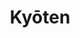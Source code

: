 ---
layout: place
title: "Kyōten"
permalink: /illinois/chicago/kyoten.html
stateAbbr: IL
stateName: Illinois
cityName: Chicago
seo:
  name: "Kyōten"
  type: Restaurant
  links: http://kyotenchicago.com/
description: "An omakase menu with sake pairings is the highlight at this upscale Japanese eatery & sushi bar Looking for sushi in Chicago, Illinois? Check out Kyōten for ..."
place_id: ChIJqbhk96bTD4gR4wJOg2blQYE
photos:
  - name: >-
      places/ChIJqbhk96bTD4gR4wJOg2blQYE/photos/AeeoHcIN4rZCwNO6DYqiY_ZyOHIR3n9OmgJD94JSo6YFHEkvifb-g6NAmEvzEFAR_AnbomO0OBM5pdMoOKpXcwNxgXKAvH9W3xsgZUVXjTkbyV678fyrALKphJxdNQyTpVIIwa0Yrx0jtuHW7XfT5TaOHeTE-nz_XIGXf7rDZTz77wFn2hjIA-n4pIwtYWw4FX-qWpetnFVRAuEf2slYx4qpwlOHu4TcRK4DhxoQKbzMPC5IUqpjMkicq4QGrLC-apjcZuc3PaWu0sM1_b3Kx8_O8TJlmjCpLoqFhnuXWQOqyocBxUzcWU23Lqohx0dlkyVIe_77lTJW9sslF8mNKLKbvKSGfIqNdaEf9J56L37BcBrvhBQaUtNCLk7mo6OQVk953vIxBo0D5W3mceAVcTS1v8iQ3PzE-ygq6VtsiCGYLmYFEg
    widthPx: 4032
    heightPx: 3024
    authorAttributions:
      - displayName: Joe Graf
        uri: https://maps.google.com/maps/contrib/113972936401181364702
        photoUri: >-
          https://lh3.googleusercontent.com/a-/ALV-UjUxS8_3kKtn_SGfYRj5bq5UOYAhvBuO8f0geg20DSjPQV_skZ7V=s100-p-k-no-mo
    flagContentUri: >-
      https://www.google.com/local/imagery/report/?cb_client=maps_api_places.places_api&image_key=!1e10!2sCIHM0ogKEICAgIDnueiedw&hl=en-US
    googleMapsUri: >-
      https://www.google.com/maps/place//data=!3m4!1e2!3m2!1sCIHM0ogKEICAgIDnueiedw!2e10!4m2!3m1!1s0x880fd3a6f764b8a9:0x8141e566834e02e3
  - name: >-
      places/ChIJqbhk96bTD4gR4wJOg2blQYE/photos/AeeoHcIOFRIg1myF9BFBW14TfmuwpylHiESXPC94kPH1IevRiUn2Xr4mnUf61D_nJNz2DYaRRTMZcixb4DTvONt12NUt7NJYz2Xw40EjU9BYvv7DINu4Bi06Y3ObT0mOY5jhysMP9bDIIOSgFiXFx9EQNFJpHWODrEGJn5hly8LKHPRKz8oKHY1s4ZBCzMNFW5w59EUGH5_BpNK-znH3i7zppzYm_QuiTCY82h-LV9PHFo31Cwgzu6-_trWpWTwzapuzAQ1UuWJKh-WTIM1IjN5J5W_va6hJGOWBy4aAZS2ITrfIVA
    widthPx: 1280
    heightPx: 960
    authorAttributions:
      - displayName: Kyōten
        uri: https://maps.google.com/maps/contrib/111014479974171948105
        photoUri: >-
          https://lh3.googleusercontent.com/a-/ALV-UjXqX-etS7rwKeKplFUEQi3wjm-EAHVHUasHWWia5litDtacJyc=s100-p-k-no-mo
    flagContentUri: >-
      https://www.google.com/local/imagery/report/?cb_client=maps_api_places.places_api&image_key=!1e10!2sAF1QipNN0-hfY4eqRNFapueCsBY4_5RzYeDS-3YDxRal&hl=en-US
    googleMapsUri: >-
      https://www.google.com/maps/place//data=!3m4!1e2!3m2!1sAF1QipNN0-hfY4eqRNFapueCsBY4_5RzYeDS-3YDxRal!2e10!4m2!3m1!1s0x880fd3a6f764b8a9:0x8141e566834e02e3
  - name: >-
      places/ChIJqbhk96bTD4gR4wJOg2blQYE/photos/AeeoHcIYCvtvK9SGW8FQmaGK2HdZTSNdLAObNTSO3NFPumwVtkPwW263woXvk_3PvFNODRpyKtA7qvKKhKHEVoYhQjBaqP3urPUBYuGv_hm_MgXHrILCr76ujkVFVd0YjXYsaYDPkS9HGX3elqKA8ipqywxTy3_AHhyUd3OewfkUvzAV-xoQwZrh2LaSGNQZRXPta8ruS_XcdgzI_-ng_zKu-RAbi6FjoyvHy-r0fguuF7Xp_E5sqyyeNP7Glg3v_wfHLIQ1MQRY0P5qPdyauOElbojisNEdPj68rDbTcMPDCWmQlA
    widthPx: 960
    heightPx: 1280
    authorAttributions:
      - displayName: Kyōten
        uri: https://maps.google.com/maps/contrib/111014479974171948105
        photoUri: >-
          https://lh3.googleusercontent.com/a-/ALV-UjXqX-etS7rwKeKplFUEQi3wjm-EAHVHUasHWWia5litDtacJyc=s100-p-k-no-mo
    flagContentUri: >-
      https://www.google.com/local/imagery/report/?cb_client=maps_api_places.places_api&image_key=!1e10!2sAF1QipMMmjKSgPzdTlsPfkSEG8zSg8XJYeP46mkb_jcK&hl=en-US
    googleMapsUri: >-
      https://www.google.com/maps/place//data=!3m4!1e2!3m2!1sAF1QipMMmjKSgPzdTlsPfkSEG8zSg8XJYeP46mkb_jcK!2e10!4m2!3m1!1s0x880fd3a6f764b8a9:0x8141e566834e02e3
  - name: >-
      places/ChIJqbhk96bTD4gR4wJOg2blQYE/photos/AeeoHcKgFy3LkEv69slIRjQvZVwiqMe1U6wXio2A4LSJI0Zm_DEY5FPbdoyZPbfWlRhdUUkI5VR6F6OnnpdzwyMG_2I3xLKfv0tzzv7JtYjZCN9q8R8gMnf4feY3De00RWSxQswR7Gy8_MT4jb8PgAlivS8haLWG9oTwrxbFJnWZ02jWhAAxgAoqIaGrzxzCAQElKk2DFnR1wY7NPS53eHkSFedMAbFreqFN5kAXL-DdYidy-vORTqDgP7CIlgeCBqGuPrWCNJzi2McupqHj4ElnojuoVJnAXDRsYUKcjC50NLR_tJDkaVOZX97232qD3bqAMXSSaejJ_uzvbH10X-YROzX5SpT6y58AGP92WeyFjzw79cVI01gYgkOMTBqR5Q9s1BW8BqqeDxK182rhXSBOWONY0CwiNlEK1qMxZMETwZ7J8BQr
    widthPx: 4032
    heightPx: 3024
    authorAttributions:
      - displayName: Rebecca Fyffe
        uri: https://maps.google.com/maps/contrib/100127848317540675079
        photoUri: >-
          https://lh3.googleusercontent.com/a-/ALV-UjWQxzt-wyeIC5JCaC5fa6bQgYkJWd6a8baBeEa14RNajT7fFYQ=s100-p-k-no-mo
    flagContentUri: >-
      https://www.google.com/local/imagery/report/?cb_client=maps_api_places.places_api&image_key=!1e10!2sCIHM0ogKEICAgIDnlsfL_QE&hl=en-US
    googleMapsUri: >-
      https://www.google.com/maps/place//data=!3m4!1e2!3m2!1sCIHM0ogKEICAgIDnlsfL_QE!2e10!4m2!3m1!1s0x880fd3a6f764b8a9:0x8141e566834e02e3
  - name: >-
      places/ChIJqbhk96bTD4gR4wJOg2blQYE/photos/AeeoHcKF57DX4twEz9E6tKKRgJWPLUjYASQeLJSvhRGIz259UjAIztOza8XgskKu8Cpz4B-hhy0yvXjZr1O8uXtSVuID0yPQFg1P5sHglg56kGe869ufh1XO7qkmPN4G1olAar8RJLRIphdCnGqE6guJqSKwkyclfQp7aZ9M64Ua88YQetFWLilUKmOOWysUv17MUVcrdT5UWL-o4Q0T5FX1q4N_oB3zA1BMNMqRqtjAaoB76TyHeXtWDjLLdNkx5HBSulNz_9dInxr6dPm8-AW0wdvbcpbd8Y5BpAnvYzp3nRkxGk6FfNJzeQttmundxUgXrGwUbi3MtK_iR-QDx8fOQL3ub4uBHJlCJKmOrwckGwojIvM-yij7sni99kJBYAggOfX1wFAo-Wx6EHln9Z-MnyyKosRcqVaXJD2xjL0O3itpqQ8lBR_mL21TJhEpvq83
    widthPx: 3586
    heightPx: 2690
    authorAttributions:
      - displayName: Mindy Ray
        uri: https://maps.google.com/maps/contrib/118261218757677598935
        photoUri: >-
          https://lh3.googleusercontent.com/a-/ALV-UjUCMMmyGm5gyR3KnZnU5xcXC64FrQxWBBDr_6XgIoT2nQMzK9ad=s100-p-k-no-mo
    flagContentUri: >-
      https://www.google.com/local/imagery/report/?cb_client=maps_api_places.places_api&image_key=!1e10!2sCIABIhAGbwPT2wBaIme7q8QABtl2&hl=en-US
    googleMapsUri: >-
      https://www.google.com/maps/place//data=!3m4!1e2!3m2!1sCIABIhAGbwPT2wBaIme7q8QABtl2!2e10!4m2!3m1!1s0x880fd3a6f764b8a9:0x8141e566834e02e3
  - name: >-
      places/ChIJqbhk96bTD4gR4wJOg2blQYE/photos/AeeoHcLl79r2EQKdxkeVu8KvFC6yLXqEK1c9bgHIx6IpFawXxcSFCC1DOKoaViTZZgS1yJri8EW_y-4PLIhHTL5yUYtsQaQos2kvR-iBFkcteF06erEDhzwaPzDErkzf-b4yT61YAj18SK93ttLBY4OM0J9Q-riWkKMxxjFVWG5Zu3INPYaowtcLMWwQT4tWE0LSXTfwC6M5He_AgOqa5tw4WDLR3VJ4kjz9mct1jiTEoqcenxQzLwQi_XDZi4NRCTBVtm5Eo7OoY0wFE1Xq5b7JFZMS8VLJjBJYvaESXp9Ln_4lIp0GJu5I1k3_iWHITHgpiHU3CsFRtlAQq8IgTAzrYjuQs3ADOe7nhbkFQltjEDlckyOEgsKUgCRqSwqNrb97fo7BfgZBfbfGU7XpyXck76m6HuOME8LKPlQ442N7VrKslew
    widthPx: 4080
    heightPx: 3072
    authorAttributions:
      - displayName: rob fischer
        uri: https://maps.google.com/maps/contrib/100048998899910181567
        photoUri: >-
          https://lh3.googleusercontent.com/a-/ALV-UjWAoMhxnBngBP-wKWx3_x-bhWal7gK3LRbxKPCupd8vPs1UAEyO_A=s100-p-k-no-mo
    flagContentUri: >-
      https://www.google.com/local/imagery/report/?cb_client=maps_api_places.places_api&image_key=!1e10!2sCIHM0ogKEICAgIDH-qa1kAE&hl=en-US
    googleMapsUri: >-
      https://www.google.com/maps/place//data=!3m4!1e2!3m2!1sCIHM0ogKEICAgIDH-qa1kAE!2e10!4m2!3m1!1s0x880fd3a6f764b8a9:0x8141e566834e02e3
  - name: >-
      places/ChIJqbhk96bTD4gR4wJOg2blQYE/photos/AeeoHcKk5JJ5R3EcDBgaVDdX0QmQ1PCJyLOSB9RTWe7sGMPAgqc4MtAtNqPgioDjlSHdr4q0wK97F7unmiEqI3LIt0oCIK2twM-PXmHZ6iXSsEOctB7n1s45XNhvfek9KQGCRvJ5tweZ_LDmfrIRmpve6-ZqVltlh2dlvURVYHD_CS_YOd8cDbsaRgyLWI6HRapddN3u2GTvTk98FEuA8Vi2frFL5mHU7dCUYO8VhW1JkUuc2-Pcm2kOEShuN0C-AsdjAx0fcgEUafbfVi0yxu3R3k736FZSE6vuhpupJeVS8e5eXa_9a1EyMucMX2J1CvKz3Dq89pFSAbbKDxSK54ZB5RaY4JCXWIpOpAgUC10Qw-1W_wmLO9iTnpraSk6uK1VzrVddwiBOYcP-q0VJLeLdtbwDVATs446By8DLsO6bqBkaFPindKYZVL5I-81WCA
    widthPx: 4032
    heightPx: 3024
    authorAttributions:
      - displayName: Mindy Ray
        uri: https://maps.google.com/maps/contrib/118261218757677598935
        photoUri: >-
          https://lh3.googleusercontent.com/a-/ALV-UjUCMMmyGm5gyR3KnZnU5xcXC64FrQxWBBDr_6XgIoT2nQMzK9ad=s100-p-k-no-mo
    flagContentUri: >-
      https://www.google.com/local/imagery/report/?cb_client=maps_api_places.places_api&image_key=!1e10!2sCIABIhAGbwPT2wBaIme7q8QAAt6q&hl=en-US
    googleMapsUri: >-
      https://www.google.com/maps/place//data=!3m4!1e2!3m2!1sCIABIhAGbwPT2wBaIme7q8QAAt6q!2e10!4m2!3m1!1s0x880fd3a6f764b8a9:0x8141e566834e02e3
  - name: >-
      places/ChIJqbhk96bTD4gR4wJOg2blQYE/photos/AeeoHcJ4nvolcgGxEcKwW2xATlVzDCoNox2S7Ai8PT-i1CP1ULZiH8cLyJVyhB60Gyn1MePXFj4upnEPsvrjX2ejzIAeb2vcFmtX6h37CcyoPkoD5qnLgQwxo4M3wfI4QE-YII_wjy3BLrUuEewhJ8RFwrnRx5PRIRLogRtbWtrU9BoivnnihQHDnG6gGAPG6XFVkpLYa0MzJGCl8GmIzDRTN8jFjt4cRM2H41YgPFyJ2ulHZqIamqtthzYuez6MWaL80cTQdYIQ4KW5CgiQN3pc2oPx5GM65LpQFs5NkaRpsG_b-OU0-ZYmAjnghdF042BqF58UG6h96ys4FMCYf_AC939qgoXyT1d3s5Bj6o_C2EakR6pIeCpYxAaG4THfYO7LPrMrkV6uh7_jbI_Kq6oaFWDSUaNTOjQ65PH1cS_iID-tHSg
    widthPx: 4032
    heightPx: 3024
    authorAttributions:
      - displayName: Rebecca Fyffe
        uri: https://maps.google.com/maps/contrib/100127848317540675079
        photoUri: >-
          https://lh3.googleusercontent.com/a-/ALV-UjWQxzt-wyeIC5JCaC5fa6bQgYkJWd6a8baBeEa14RNajT7fFYQ=s100-p-k-no-mo
    flagContentUri: >-
      https://www.google.com/local/imagery/report/?cb_client=maps_api_places.places_api&image_key=!1e10!2sCIHM0ogKEICAgIDnlsfL4wE&hl=en-US
    googleMapsUri: >-
      https://www.google.com/maps/place//data=!3m4!1e2!3m2!1sCIHM0ogKEICAgIDnlsfL4wE!2e10!4m2!3m1!1s0x880fd3a6f764b8a9:0x8141e566834e02e3
  - name: >-
      places/ChIJqbhk96bTD4gR4wJOg2blQYE/photos/AeeoHcKXjfrGqeXw0PhH1K3h1EUUIm9kNZ9CY9Qa52b2nhjpiBt8T4UEyKGjvlp47eECAQ2nkDe5Fy11okJOWUJJtmzrGoDyrHaU6RwRZq2kV7Qe3tdvSoao0Cw3Xbf0SaI01IB-H1eaKlhTxIP8GNjCrDpakKlluTAEjq1FyNhO_q1ZQXo7Q_HbidOnvb4m4IBGHUrDdSX95KprDZwR4SfpdkIVHD43XfjmouZyoX3FWtaQuYNIZR-QVUJsq2O_1SlT8urgc7MT042ktUYKRuJ8fE3b9q0M2obhsNbdst6YiAn-k8Z6VHpHK-83AMCd43ISVgWG5GJKtHDHxlIeXAJqB19JCP2DG4FnM-80s9kPgUd3-m0G1NIuVi3MHJqef_rkcAsPXur7nf0a5M0XgGwA_5Y-gc_2wTyNGRRRWFexzy6DZf2V
    widthPx: 2907
    heightPx: 3101
    authorAttributions:
      - displayName: Alex Zaharia
        uri: https://maps.google.com/maps/contrib/112384298583014569303
        photoUri: >-
          https://lh3.googleusercontent.com/a/ACg8ocIRnohpv9UrqZrWyLSUpt5juB23l2yZrDxLNgrr7du4cUrcMA=s100-p-k-no-mo
    flagContentUri: >-
      https://www.google.com/local/imagery/report/?cb_client=maps_api_places.places_api&image_key=!1e10!2sCIHM0ogKEICAgICJh_zb3wE&hl=en-US
    googleMapsUri: >-
      https://www.google.com/maps/place//data=!3m4!1e2!3m2!1sCIHM0ogKEICAgICJh_zb3wE!2e10!4m2!3m1!1s0x880fd3a6f764b8a9:0x8141e566834e02e3
  - name: >-
      places/ChIJqbhk96bTD4gR4wJOg2blQYE/photos/AeeoHcIYHtz_Rg0zvt-NySSiHVYahS2VX3ZBVTBnNaq0SGpDBd9diraEGSxylnZyPI6491QRNrslRCwDodkL9C5jnC7N0uZkDgfaD2p3XfgkpRIRJ2_sKGgtvQEnjmbWwurHoJYGmUJzoXSZW0522qW4VzeKO6BjIVINWkWjfliaWSS9NaEBq6pDxyXcWECFmj58SoexoDRUQd4Idm0bQOxBMFBfGq-o8kpMgwi9sunpI9_O8LZ7oRWGn36oWalPwz-V2m90h-L3Eq229U6aUVuRYpxFVtunkAZyU-ii2ShTmknFFtUUc_eSjYxj6oDfzsdu-HITbbAzG9NsEahtGdUZFuP3aRt9kTuwNjYU7tCXdju8FhwmDoxIeeoAOxHJEPXkhnKipH5atBv91UiH0ktW31CSv7FUvRXYEuOuGAC7sLRozQ
    widthPx: 3360
    heightPx: 2979
    authorAttributions:
      - displayName: David Yoo
        uri: https://maps.google.com/maps/contrib/109133918941973434828
        photoUri: >-
          https://lh3.googleusercontent.com/a/ACg8ocIC3poZW9hRTU_sWFLS7bN56hcpbMkUzKXQlAxIDuXVLI3sfw=s100-p-k-no-mo
    flagContentUri: >-
      https://www.google.com/local/imagery/report/?cb_client=maps_api_places.places_api&image_key=!1e10!2sCIHM0ogKEICAgIDCiJafPA&hl=en-US
    googleMapsUri: >-
      https://www.google.com/maps/place//data=!3m4!1e2!3m2!1sCIHM0ogKEICAgIDCiJafPA!2e10!4m2!3m1!1s0x880fd3a6f764b8a9:0x8141e566834e02e3
address: 2507 W Armitage Ave, Chicago, IL 60647, USA
street: 2507 W Armitage Ave
city: Chicago
state: IL
zip: '60647'
country: USA
neighborhood: Logan Square
latitude: '41.917438'
longitude: '-87.690226'
accessibility_options:
  wheelchairAccessibleParking: false
business_status: OPERATIONAL
name: Kyōten
google_maps_links:
  directionsUri: >-
    https://www.google.com/maps/dir//''/data=!4m7!4m6!1m1!4e2!1m2!1m1!1s0x880fd3a6f764b8a9:0x8141e566834e02e3!3e0
  placeUri: https://maps.google.com/?cid=9313977732831249123
  writeAReviewUri: >-
    https://www.google.com/maps/place//data=!4m3!3m2!1s0x880fd3a6f764b8a9:0x8141e566834e02e3!12e1
  reviewsUri: >-
    https://www.google.com/maps/place//data=!4m4!3m3!1s0x880fd3a6f764b8a9:0x8141e566834e02e3!9m1!1b1
  photosUri: >-
    https://www.google.com/maps/place//data=!4m3!3m2!1s0x880fd3a6f764b8a9:0x8141e566834e02e3!10e5
primary_type: Sushi Restaurant
opening_hours:
  regular: null
  current: null
secondary_opening_hours:
  regular:
    weekdayDescriptions: null
    type: null
  current:
    weekdayDescriptions: null
    type: null
phone: (312) 880-9402
price_level: PRICE_LEVEL_VERY_EXPENSIVE
price_range: $100 &ndash; & up
rating: '4.8'
rating_count: 139
website: http://kyotenchicago.com/
reviews:
  - name: >-
      places/ChIJqbhk96bTD4gR4wJOg2blQYE/reviews/ChZDSUhNMG9nS0VJQ0FnSURubHNmTGJREAE
    relativePublishTimeDescription: 6 months ago
    rating: 5
    text:
      text: >-
        Last evening at Kyōten was enchanted. The bar seats eight people. And
        there is only a single seating per night at 6:30. The base price on a
        Friday/weekend is $490 + tax, and my bill was $557 with one delicious
        sake.


        Chef Otto Phan is Vietnamese-American, and he’s obsessed with Japanese
        ingredients and flavors. He doesn’t do anything that steps afoul of
        Japanese traditions, but he’s also not constrained by them. Phan is a
        wunderkind with close relationships built with mentors and purveyors in
        Tokyo, who he visits twice annually and texts daily. Like an investor on
        the phone with a trader on the exchange floor, the fish traders on the
        floor of Tokyo’s bustling fish markets text Phan daily updates about
        what looks extraordinary, and so Phan’s menu is seasonal, based on the
        market’s best daily offering, and features only wild-caught fish. This,
        and the fact that Phan personally prepares every bite dispelled my
        concern that the cost of dinner was gratuitous. After dining and
        understanding the premium Phan pays for his ingredients, the cost makes
        sense.


        Everything tasted delicious. There was one course I couldn’t eat,
        monkfish liver, but I did have the slightest nibble and it was buttery,
        mild, and delicious, and I loved its ginger teriyaki bath. As a wildlife
        disease epidemiology researcher, I’m essentially a parasitologist. And
        once I interact with a research specimen in the field, my ability to eat
        a clean version of that thing raw in the future is done. It’s why raw
        proteins are nearly impossible for me in general. I put my rules and
        prejudices aside and ate course after course of Phan’s transportingly
        delicious fish painted with sauces, glistening, sliced, pinched,
        sometimes packed over delicious rice, and often concealing a poultice of
        wasabi, citrus zest, horseradish, ginger, or other complementary
        aromatics taking each bite to the next level. Some courses I enjoyed
        with my eyes closed to focus on the flavors, not caring that I may have
        looked weird. The two tempura courses, lobster with its roe, and
        beltfish, were my favorites.


        Another protein that I generally don’t enjoy raw is beef. Phan’s wagyu
        nigiri looks extremely rare, but it spends four hours in the sous vide
        and its fats and juices melt in your mouth. My enjoyment of this wagyu
        was in contrast to wagyu I was served last week at a different
        restaurant’s tasting menu where a nearly fist-sized rose-shaped wad of
        too much wagyu to serve in one bite made me channel my inner Khaleesi as
        I imagined myself as Daenerys Targaryen trying to choke down a whole
        horse heart. Phan’s wagyu course, like all of his courses, I truly
        enjoyed.


        Phan is an artist, and watching his passion and giftedness was
        thrilling. His hands squeezing the rice or shaping the fish and the
        gleam in his eyes made me think of the Japanese aesthetic principle of
        wabi-sabi, which embraces imperfection, transience, and connection to
        nature. Here is this beautiful young chef in his absolute prime, with
        extraordinary fish that he instructs you to eat the moment he places it
        on your plate not waiting for the diner next to you to receive theirs,
        and we’re tasting the fruits of our oceans, which are in a race against
        time both literally with a short window on their peak freshness, and
        also figuratively as our oceans are warming.


        I fell in love last night.
      languageCode: en
    originalText:
      text: >-
        Last evening at Kyōten was enchanted. The bar seats eight people. And
        there is only a single seating per night at 6:30. The base price on a
        Friday/weekend is $490 + tax, and my bill was $557 with one delicious
        sake.


        Chef Otto Phan is Vietnamese-American, and he’s obsessed with Japanese
        ingredients and flavors. He doesn’t do anything that steps afoul of
        Japanese traditions, but he’s also not constrained by them. Phan is a
        wunderkind with close relationships built with mentors and purveyors in
        Tokyo, who he visits twice annually and texts daily. Like an investor on
        the phone with a trader on the exchange floor, the fish traders on the
        floor of Tokyo’s bustling fish markets text Phan daily updates about
        what looks extraordinary, and so Phan’s menu is seasonal, based on the
        market’s best daily offering, and features only wild-caught fish. This,
        and the fact that Phan personally prepares every bite dispelled my
        concern that the cost of dinner was gratuitous. After dining and
        understanding the premium Phan pays for his ingredients, the cost makes
        sense.


        Everything tasted delicious. There was one course I couldn’t eat,
        monkfish liver, but I did have the slightest nibble and it was buttery,
        mild, and delicious, and I loved its ginger teriyaki bath. As a wildlife
        disease epidemiology researcher, I’m essentially a parasitologist. And
        once I interact with a research specimen in the field, my ability to eat
        a clean version of that thing raw in the future is done. It’s why raw
        proteins are nearly impossible for me in general. I put my rules and
        prejudices aside and ate course after course of Phan’s transportingly
        delicious fish painted with sauces, glistening, sliced, pinched,
        sometimes packed over delicious rice, and often concealing a poultice of
        wasabi, citrus zest, horseradish, ginger, or other complementary
        aromatics taking each bite to the next level. Some courses I enjoyed
        with my eyes closed to focus on the flavors, not caring that I may have
        looked weird. The two tempura courses, lobster with its roe, and
        beltfish, were my favorites.


        Another protein that I generally don’t enjoy raw is beef. Phan’s wagyu
        nigiri looks extremely rare, but it spends four hours in the sous vide
        and its fats and juices melt in your mouth. My enjoyment of this wagyu
        was in contrast to wagyu I was served last week at a different
        restaurant’s tasting menu where a nearly fist-sized rose-shaped wad of
        too much wagyu to serve in one bite made me channel my inner Khaleesi as
        I imagined myself as Daenerys Targaryen trying to choke down a whole
        horse heart. Phan’s wagyu course, like all of his courses, I truly
        enjoyed.


        Phan is an artist, and watching his passion and giftedness was
        thrilling. His hands squeezing the rice or shaping the fish and the
        gleam in his eyes made me think of the Japanese aesthetic principle of
        wabi-sabi, which embraces imperfection, transience, and connection to
        nature. Here is this beautiful young chef in his absolute prime, with
        extraordinary fish that he instructs you to eat the moment he places it
        on your plate not waiting for the diner next to you to receive theirs,
        and we’re tasting the fruits of our oceans, which are in a race against
        time both literally with a short window on their peak freshness, and
        also figuratively as our oceans are warming.


        I fell in love last night.
      languageCode: en
    authorAttribution:
      displayName: Rebecca Fyffe
      uri: https://www.google.com/maps/contrib/100127848317540675079/reviews
      photoUri: >-
        https://lh3.googleusercontent.com/a-/ALV-UjWQxzt-wyeIC5JCaC5fa6bQgYkJWd6a8baBeEa14RNajT7fFYQ=s128-c0x00000000-cc-rp-mo-ba4
    publishTime: '2024-10-05T19:05:15.884225Z'
    flagContentUri: >-
      https://www.google.com/local/review/rap/report?postId=ChZDSUhNMG9nS0VJQ0FnSURubHNmTGJREAE&d=17924085&t=1
    googleMapsUri: >-
      https://www.google.com/maps/reviews/data=!4m6!14m5!1m4!2m3!1sChZDSUhNMG9nS0VJQ0FnSURubHNmTGJREAE!2m1!1s0x880fd3a6f764b8a9:0x8141e566834e02e3
  - name: >-
      places/ChIJqbhk96bTD4gR4wJOg2blQYE/reviews/ChdDSUhNMG9nS0VJQ0FnTURnak83V3BRRRAB
    relativePublishTimeDescription: a month ago
    rating: 5
    text:
      text: >-
        I used to live and work in Tokyo. This is the first real Japanese
        restaurant that I’ve been to since I’ve been back. So authentic.
        Everything was amazing. I highly recommend.
      languageCode: en
    originalText:
      text: >-
        I used to live and work in Tokyo. This is the first real Japanese
        restaurant that I’ve been to since I’ve been back. So authentic.
        Everything was amazing. I highly recommend.
      languageCode: en
    authorAttribution:
      displayName: Drew Doran
      uri: https://www.google.com/maps/contrib/111922585423111497100/reviews
      photoUri: >-
        https://lh3.googleusercontent.com/a-/ALV-UjW9ZqoaaPDnEeNtBnXmjo7C-3eH9dZhDQkXbE3M3YQlF2MNegt_=s128-c0x00000000-cc-rp-mo-ba2
    publishTime: '2025-02-22T23:14:27.835719Z'
    flagContentUri: >-
      https://www.google.com/local/review/rap/report?postId=ChdDSUhNMG9nS0VJQ0FnTURnak83V3BRRRAB&d=17924085&t=1
    googleMapsUri: >-
      https://www.google.com/maps/reviews/data=!4m6!14m5!1m4!2m3!1sChdDSUhNMG9nS0VJQ0FnTURnak83V3BRRRAB!2m1!1s0x880fd3a6f764b8a9:0x8141e566834e02e3
  - name: >-
      places/ChIJqbhk96bTD4gR4wJOg2blQYE/reviews/ChZDSUhNMG9nS0VJQ0FnSURfeF9EUkN3EAE
    relativePublishTimeDescription: 2 months ago
    rating: 5
    text:
      text: >-
        Had an incredible time in January. The best fish and Thursday night I
        have ever had.
      languageCode: en
    originalText:
      text: >-
        Had an incredible time in January. The best fish and Thursday night I
        have ever had.
      languageCode: en
    authorAttribution:
      displayName: Cindy Stuch
      uri: https://www.google.com/maps/contrib/107417575248079120954/reviews
      photoUri: >-
        https://lh3.googleusercontent.com/a-/ALV-UjU99qbNGv9L83bSnnsNLcL-OiM0VdAGhLdyXg2Kpajg6QWkFHc=s128-c0x00000000-cc-rp-mo-ba3
    publishTime: '2025-01-27T16:52:51.314327Z'
    flagContentUri: >-
      https://www.google.com/local/review/rap/report?postId=ChZDSUhNMG9nS0VJQ0FnSURfeF9EUkN3EAE&d=17924085&t=1
    googleMapsUri: >-
      https://www.google.com/maps/reviews/data=!4m6!14m5!1m4!2m3!1sChZDSUhNMG9nS0VJQ0FnSURfeF9EUkN3EAE!2m1!1s0x880fd3a6f764b8a9:0x8141e566834e02e3
  - name: >-
      places/ChIJqbhk96bTD4gR4wJOg2blQYE/reviews/ChRDSUhNMG9nS0VJQ0FnSURDaUlZehAB
    relativePublishTimeDescription: 4 years ago
    rating: 5
    text:
      text: >-
        This is my second time dining here.  Chef Phan has taken what was
        already the best omakase in Chicago and elevated it to one of the best
        omakase experiences anywhere.  So many interesting and unique courses
        and unexpected flavors ... this is multiple michelin star worthy
        dining.  The new menu is pricey, but your group will have the entire
        restaurant to itself for the evening, and the value in the ingredients
        and execution is absolutely there.  Can’t recommend highly enough.
      languageCode: en
    originalText:
      text: >-
        This is my second time dining here.  Chef Phan has taken what was
        already the best omakase in Chicago and elevated it to one of the best
        omakase experiences anywhere.  So many interesting and unique courses
        and unexpected flavors ... this is multiple michelin star worthy
        dining.  The new menu is pricey, but your group will have the entire
        restaurant to itself for the evening, and the value in the ingredients
        and execution is absolutely there.  Can’t recommend highly enough.
      languageCode: en
    authorAttribution:
      displayName: David Yoo
      uri: https://www.google.com/maps/contrib/109133918941973434828/reviews
      photoUri: >-
        https://lh3.googleusercontent.com/a/ACg8ocIC3poZW9hRTU_sWFLS7bN56hcpbMkUzKXQlAxIDuXVLI3sfw=s128-c0x00000000-cc-rp-mo-ba2
    publishTime: '2020-09-14T03:26:22.800296Z'
    flagContentUri: >-
      https://www.google.com/local/review/rap/report?postId=ChRDSUhNMG9nS0VJQ0FnSURDaUlZehAB&d=17924085&t=1
    googleMapsUri: >-
      https://www.google.com/maps/reviews/data=!4m6!14m5!1m4!2m3!1sChRDSUhNMG9nS0VJQ0FnSURDaUlZehAB!2m1!1s0x880fd3a6f764b8a9:0x8141e566834e02e3
  - name: >-
      places/ChIJqbhk96bTD4gR4wJOg2blQYE/reviews/ChdDSUhNMG9nS0VJQ0FnSURudWVpZTF3RRAB
    relativePublishTimeDescription: 6 months ago
    rating: 5
    text:
      text: >-
        One of the best sushi restaurants in the US. Really exceptional food and
        drink pairings
      languageCode: en
    originalText:
      text: >-
        One of the best sushi restaurants in the US. Really exceptional food and
        drink pairings
      languageCode: en
    authorAttribution:
      displayName: Joe Graf
      uri: https://www.google.com/maps/contrib/113972936401181364702/reviews
      photoUri: >-
        https://lh3.googleusercontent.com/a-/ALV-UjUxS8_3kKtn_SGfYRj5bq5UOYAhvBuO8f0geg20DSjPQV_skZ7V=s128-c0x00000000-cc-rp-mo-ba4
    publishTime: '2024-10-07T15:43:16.125245Z'
    flagContentUri: >-
      https://www.google.com/local/review/rap/report?postId=ChdDSUhNMG9nS0VJQ0FnSURudWVpZTF3RRAB&d=17924085&t=1
    googleMapsUri: >-
      https://www.google.com/maps/reviews/data=!4m6!14m5!1m4!2m3!1sChdDSUhNMG9nS0VJQ0FnSURudWVpZTF3RRAB!2m1!1s0x880fd3a6f764b8a9:0x8141e566834e02e3
parking_options: null
payment_options:
  acceptsCreditCards: true
  acceptsDebitCards: true
  acceptsCashOnly: false
  acceptsNfc: true
allow_dogs: null
curbside_pickup: null
delivery: null
dine_in: true
good_for_children: false
good_for_groups: false
good_for_sports: false
live_music: false
menu_for_children: false
outdoor_seating: false
reservable: true
restroom: true
serves_beer: null
serves_breakfast: false
serves_brunch: false
serves_cocktails: true
serves_coffee: false
serves_dinner: true
serves_dessert: true
serves_lunch: null
serves_vegetarian_food: false
serves_wine: true
takeout: true
summary: >-
  An omakase menu with sake pairings is the highlight at this upscale Japanese
  eatery & sushi bar

---